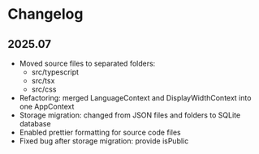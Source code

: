# Changelog

## 2025.07

* Moved source files to separated folders:
	* src/typescript
	* src/tsx
	* src/css
* Refactoring: merged LanguageContext and DisplayWidthContext into one AppContext
* Storage migration: changed from JSON files and folders to SQLite database
* Enabled prettier formatting for source code files
* Fixed bug after storage migration: provide isPublic